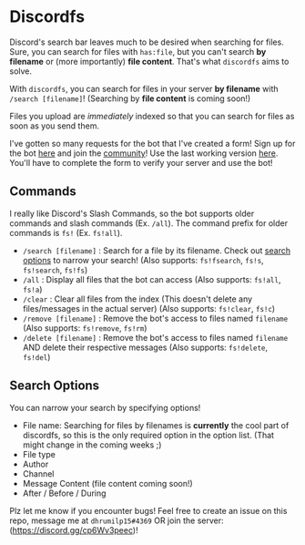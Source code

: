 # Discordfs

Discord's search bar leaves much to be desired when searching for files. Sure, you can search for files with `has:file`, but you can't search **by filename** or (more importantly) **file content**. That's what `discordfs` aims to solve.

With `discordfs`, you can search for files in your server **by filename** with `/search [filename]`! (Searching by **file content** is coming soon!) 

Files you upload are *immediately* indexed so that you can search for files as soon as you send them.

I've gotten so many requests for the bot that I've created a form! Sign up for the bot [here](https://forms.gle/UrhqHZNQhJHSdYpW7) and join the [community](https://discord.gg/rp8aZSjevn)!
Use the last working version [here](https://discord.com/api/oauth2/authorize?client_id=837345172105723985&permissions=2147593280&scope=bot%20applications.commands). You'll have to complete the form to verify your server and use the bot!

<!-- The testing version of this bot was recently up but I took it down to make sure it performed as expected. -->

## Commands

I really like Discord's Slash Commands, so the bot supports older commands and slash commands (Ex. `/all`). The command prefix for older commands is `fs!` (Ex. `fs!all`).

- `/search [filename]` : Search for a file by its filename. Check out [search options](#search-options) to narrow your search! (Also supports: `fs!fsearch`, `fs!s`, `fs!search`, `fs!fs`)
- `/all` : Display all files that the bot can access (Also supports: `fs!all`, `fs!a`)
- `/clear` : Clear all files from the index (This doesn't delete any files/messages in the actual server) (Also supports: `fs!clear`, `fs!c`)
- `/remove [filename]` : Remove the bot's access to files named `filename` (Also supports: `fs!remove`, `fs!rm`)
- `/delete [filename]` : Remove the bot's access to files named `filename` AND delete their respective messages (Also supports: `fs!delete`, `fs!del`)

## Search Options

You can narrow your search by specifying options!
- File name: Searching for files by filenames is **currently** the cool part of discordfs, so this is the only required option in the option list. (That might change in the coming weeks ;)
- File type
- Author
- Channel
- Message Content (file content coming soon!)
- After / Before / During

<!-- [Click here to add the bot to your server](https://discord.com/api/oauth2/authorize?client_id=837345172105723985&permissions=2147593280&scope=bot%20applications.commands)! -->

<!-- If you want to try out any experimental features, [click here to add the test bot to your server](https://discord.com/api/oauth2/authorize?client_id=841182898778275881&permissions=2147871808&scope=bot%20applications.commands)! -->

Plz let me know if you encounter bugs! Feel free to create an issue on this repo, message me at `dhrumilp15#4369` OR join the server: (https://discord.gg/cp6Wv3peec)!
